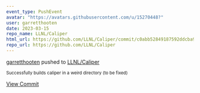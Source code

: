 ```yaml
---
event_type: PushEvent
avatar: "https://avatars.githubusercontent.com/u/15270448?"
user: garretthooten
date: 2023-03-15
repo_name: LLNL/Caliper
html_url: https://github.com/LLNL/Caliper/commit/c0abb52849187592ddcba9a344e5bb9a13b454c4
repo_url: https://github.com/LLNL/Caliper
---
```


<a href='https://github.com/garretthooten' target='_blank'>garretthooten</a> pushed to <a href='https://github.com/LLNL/Caliper' target='_blank'>LLNL/Caliper</a>

<small>Successfully builds caliper in a weird directory (to be fixed)</small>

<a href='https://github.com/LLNL/Caliper/commit/c0abb52849187592ddcba9a344e5bb9a13b454c4' target='_blank'>View Commit</a>